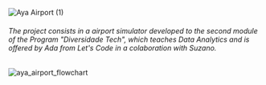 ![Aya Airport (1)](https://user-images.githubusercontent.com/59098432/197786600-6013b637-e726-443b-9d82-8402daf26672.png)

###### The project consists in a airport simulator developed to the second module of the Program "Diversidade Tech", which teaches Data Analytics and is offered by Ada from Let's Code in a colaboration with Suzano.

![aya_airport_flowchart](https://user-images.githubusercontent.com/59098432/198352000-ad26ab1b-e367-4a0b-8980-e491dec481c7.png)

